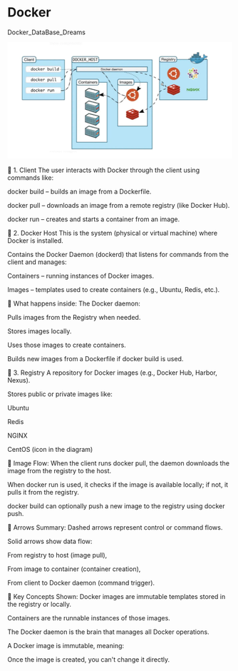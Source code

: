 # Docker #
Docker_DataBase_Dreams

![Image Alt](https://github.com/ubuntomathur/Docker/blob/main/2025-04-05_23-24-44.jpg)


🔹 1. Client
The user interacts with Docker through the client using commands like:

docker build – builds an image from a Dockerfile.

docker pull – downloads an image from a remote registry (like Docker Hub).

docker run – creates and starts a container from an image.

🔹 2. Docker Host
This is the system (physical or virtual machine) where Docker is installed.

Contains the Docker Daemon (dockerd) that listens for commands from the client and manages:

Containers – running instances of Docker images.

Images – templates used to create containers (e.g., Ubuntu, Redis, etc.).

🧠 What happens inside:
The Docker daemon:

Pulls images from the Registry when needed.

Stores images locally.

Uses those images to create containers.

Builds new images from a Dockerfile if docker build is used.

🔹 3. Registry
A repository for Docker images (e.g., Docker Hub, Harbor, Nexus).

Stores public or private images like:

Ubuntu

Redis

NGINX

CentOS (icon in the diagram)

🔄 Image Flow:
When the client runs docker pull, the daemon downloads the image from the registry to the host.

When docker run is used, it checks if the image is available locally; if not, it pulls it from the registry.

docker build can optionally push a new image to the registry using docker push.

🔁 Arrows Summary:
Dashed arrows represent control or command flows.

Solid arrows show data flow:

From registry to host (image pull),

From image to container (container creation),

From client to Docker daemon (command trigger).

🧩 Key Concepts Shown:
Docker images are immutable templates stored in the registry or locally.

Containers are the runnable instances of those images.

The Docker daemon is the brain that manages all Docker operations.


A Docker image is immutable, meaning:

Once the image is created, you can't change it directly.
